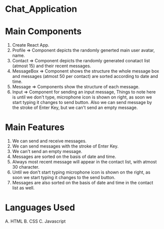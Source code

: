 # Chat_Application

# Main Components
1. Create React App.
2. Profile => Component depicts the randomly generted main user avatar, name.
3. Contact => Component depicts the randomly generated conatact list (atmost 15) and their recent messages.
4. MessageBox => Component shows the structure the whole message box and messages (atmost 50 per contact) are sorted according to date and time.
5. Message => Components show the structure of each message.
6. Input => Component for sending an input message, Things to note here is until we don't type, microphone icon is shown on right, as soon we start typing it changes to send button. Also we can send message by the stroke of Enter Key, but we can't send an empty message.

# Main Features
1. We can send and receive messages.
2. We can send messages with the stroke of Enter Key.
3. We can't send an empty message.
4. Messages are sorted on the basis of date and time.
5. Always most recent message will appear in the contact list, with atmost 30 character.
6. Until we don't start typing microphone icon is shown on the right, as soon we start typing it changes to the send button.
7. Messages are also sorted on the basis of date and time in the contact list as well.
 
# Languages Used
A. HTML
B. CSS
C. Javascript

